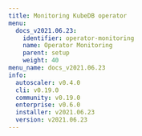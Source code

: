 ```yaml
---
title: Monitoring KubeDB operator
menu:
  docs_v2021.06.23:
    identifier: operator-monitoring
    name: Operator Monitoring
    parent: setup
    weight: 40
menu_name: docs_v2021.06.23
info:
  autoscaler: v0.4.0
  cli: v0.19.0
  community: v0.19.0
  enterprise: v0.6.0
  installer: v2021.06.23
  version: v2021.06.23
---
```


